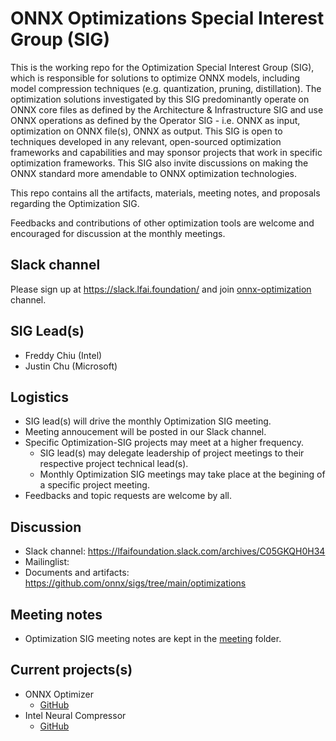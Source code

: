 <!--- SPDX-License-Identifier: Apache-2.0 -->

# ONNX Optimizations Special Interest Group (SIG)

This is the working repo for the Optimization Special Interest Group (SIG), which is responsible for solutions to optimize ONNX models, including model compression techniques (e.g. quantization, pruning, distillation). The optimization solutions investigated by this SIG predominantly operate on ONNX core files as defined by the Architecture & Infrastructure SIG and use ONNX operations as defined by the Operator SIG - i.e. ONNX as input, optimization on ONNX file(s), ONNX as output. This SIG is open to techniques developed in any relevant, open-sourced optimization frameworks and capabilities and may sponsor projects that work in specific optimization frameworks. This SIG also invite discussions on making the ONNX standard more amendable to ONNX optimization technologies.

This repo contains all the artifacts, materials, meeting notes, and proposals regarding the Optimization SIG.

Feedbacks and contributions of other optimization tools are welcome and encouraged for discussion at the monthly meetings.

## Slack channel
Please sign up at https://slack.lfai.foundation/ and join [onnx-optimization](https://lfaifoundation.slack.com/archives/C05GKQH0H34) channel.
<!--- slack channels to be created / renamed if proposal is accepted -->

## SIG Lead(s)

* Freddy Chiu (Intel)
* Justin Chu (Microsoft) 

## Logistics

* SIG lead(s) will drive the monthly Optimization SIG meeting.
* Meeting annoucement will be posted in our Slack channel.
* Specific Optimization-SIG projects may meet at a higher frequency.
  * SIG lead(s) may delegate leadership of project meetings to their respective project technical lead(s).
  * Monthly Optimization SIG meetings may take place at the begining of a specific project meeting.
* Feedbacks and topic requests are welcome by all.

## Discussion

* Slack channel: https://lfaifoundation.slack.com/archives/C05GKQH0H34
* Mailinglist:
* Documents and artifacts: https://github.com/onnx/sigs/tree/main/optimizations

## Meeting notes

* Optimization SIG meeting notes are kept in the [meeting](meetings) folder. 

## Current projects(s)
* ONNX Optimizer
  * [GitHub](https://github.com/onnx/optimizer)
* Intel Neural Compressor
  * [GitHub](https://github.com/intel/neural-compressor)
  

